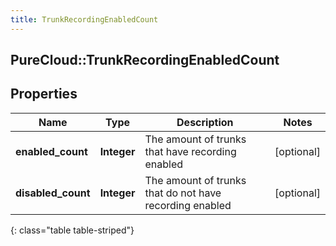 ```yaml
---
title: TrunkRecordingEnabledCount
---
```

## PureCloud::TrunkRecordingEnabledCount

## Properties

|Name | Type | Description | Notes|
|------------ | ------------- | ------------- | -------------|
| **enabled_count** | **Integer** | The amount of trunks that have recording enabled | [optional] |
| **disabled_count** | **Integer** | The amount of trunks that do not have recording enabled | [optional] |
{: class="table table-striped"}


